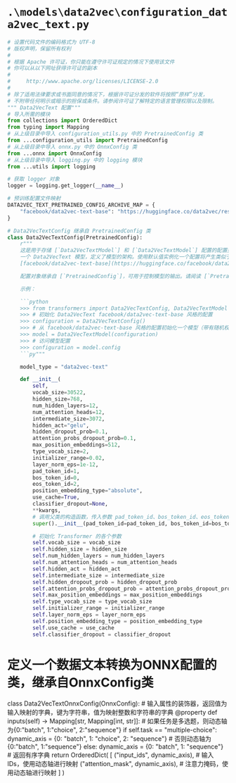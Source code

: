 # `.\models\data2vec\configuration_data2vec_text.py`

```py
# 设置代码文件的编码格式为 UTF-8
# 版权声明，保留所有权利
#
# 根据 Apache 许可证，你只能在遵守许可证规定的情况下使用该文件
# 你可以从以下网址获得许可证的副本
#
#     http://www.apache.org/licenses/LICENSE-2.0
#
# 除了适用法律要求或书面同意的情况下，根据许可证分发的软件将按照“原样”分发，
# 不附带任何明示或暗示的担保或条件。请参阅许可证了解特定的语言管理权限以及限制。
""" Data2VecText 配置"""
# 导入所需的模块
from collections import OrderedDict
from typing import Mapping
# 从上级目录中导入 configuration_utils.py 中的 PretrainedConfig 类
from ...configuration_utils import PretrainedConfig
# 从上级目录中导入 onnx.py 中的 OnnxConfig 类
from ...onnx import OnnxConfig
# 从上级目录中导入 logging.py 中的 logging 模块
from ...utils import logging

# 获取 logger 对象
logger = logging.get_logger(__name__)

# 预训练配置文件映射
DATA2VEC_TEXT_PRETRAINED_CONFIG_ARCHIVE_MAP = {
    "facebook/data2vec-text-base": "https://huggingface.co/data2vec/resolve/main/config.json",
}

# Data2VecTextConfig 继承自 PretrainedConfig 类
class Data2VecTextConfig(PretrainedConfig):
    r"""
    这是用于存储 [`Data2VecTextModel`] 和 [`Data2VecTextModel`] 配置的配置类。它用于根据指定的参数实例化
    一个 Data2VecText 模型，定义了模型的架构。使用默认值实例化一个配置将产生类似于 Data2VecText
    [facebook/data2vec-text-base](https://huggingface.co/facebook/data2vec-text-base) 架构的配置。

    配置对象继承自 [`PretrainedConfig`]，可用于控制模型的输出。请阅读 [`PretrainedConfig`] 的文档以获取更多信息。

    示例：

    ```python
    >>> from transformers import Data2VecTextConfig, Data2VecTextModel
    >>> # 初始化 Data2VecText facebook/data2vec-text-base 风格的配置
    >>> configuration = Data2VecTextConfig()
    >>> # 从 facebook/data2vec-text-base 风格的配置初始化一个模型（带有随机权重）
    >>> model = Data2VecTextModel(configuration)
    >>> # 访问模型配置
    >>> configuration = model.config
    ```py"""

    model_type = "data2vec-text"

    def __init__(
        self,
        vocab_size=30522,
        hidden_size=768,
        num_hidden_layers=12,
        num_attention_heads=12,
        intermediate_size=3072,
        hidden_act="gelu",
        hidden_dropout_prob=0.1,
        attention_probs_dropout_prob=0.1,
        max_position_embeddings=512,
        type_vocab_size=2,
        initializer_range=0.02,
        layer_norm_eps=1e-12,
        pad_token_id=1,
        bos_token_id=0,
        eos_token_id=2,
        position_embedding_type="absolute",
        use_cache=True,
        classifier_dropout=None,
        **kwargs,
        # 调用父类的构造函数，传入参数 pad_token_id、bos_token_id、eos_token_id 和 **kwargs
        super().__init__(pad_token_id=pad_token_id, bos_token_id=bos_token_id, eos_token_id=eos_token_id, **kwargs)

        # 初始化 Transformer 的各个参数
        self.vocab_size = vocab_size
        self.hidden_size = hidden_size
        self.num_hidden_layers = num_hidden_layers
        self.num_attention_heads = num_attention_heads
        self.hidden_act = hidden_act
        self.intermediate_size = intermediate_size
        self.hidden_dropout_prob = hidden_dropout_prob
        self.attention_probs_dropout_prob = attention_probs_dropout_prob
        self.max_position_embeddings = max_position_embeddings
        self.type_vocab_size = type_vocab_size
        self.initializer_range = initializer_range
        self.layer_norm_eps = layer_norm_eps
        self.position_embedding_type = position_embedding_type
        self.use_cache = use_cache
        self.classifier_dropout = classifier_dropout
```  
# 定义一个数据文本转换为ONNX配置的类，继承自OnnxConfig类
class Data2VecTextOnnxConfig(OnnxConfig):
    # 输入属性的装饰器，返回值为输入映射的字典，键为字符串，值为映射整数和字符串的字典
    @property
    def inputs(self) -> Mapping[str, Mapping[int, str]]:
        # 如果任务是多选题，则动态轴为{0:"batch", 1:"choice", 2:"sequence"}
        if self.task == "multiple-choice":
            dynamic_axis = {0: "batch", 1: "choice", 2: "sequence"}
        # 否则动态轴为{0:"batch", 1:"sequence"}
        else:
            dynamic_axis = {0: "batch", 1: "sequence"}
        # 返回有序字典
        return OrderedDict(
            [
                ("input_ids", dynamic_axis),  # 输入IDs，使用动态轴进行映射
                ("attention_mask", dynamic_axis),  # 注意力掩码，使用动态轴进行映射
            ]
        )
```